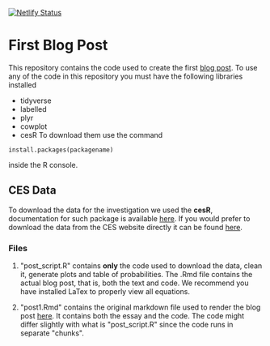 [![Netlify Status](https://api.netlify.com/api/v1/badges/3a2597ec-c2d3-4cad-a4e6-293c0f054b46/deploy-status)](https://app.netlify.com/sites/cyvg/deploys)
# First Blog Post
This repository contains the code used to create the first [blog post](https://cyvg.netlify.app/posts/p1/).
To use any of the code in this repository you must have 
the following libraries installed
- tidyverse
- labelled
- plyr
- cowplot
- cesR
To download them use the command
```{R}
install.packages(packagename)
```
inside the R console.

## CES Data
To download the data for the investigation we used the **cesR**, documentation for such package is
available [here](https://hodgettsp.github.io/cesR/). If you would prefer to download the data from the CES website directly it can be found 
[here](http://ces-eec.ca/).

### Files
1. "post_script.R" contains **only** the code used to download the data, clean it,
generate plots and table of probabilities. 
The .Rmd file contains the actual blog post, that is, both the 
text and code. We recommend you have installed LaTex to properly 
view all equations.

2. "post1.Rmd" contains the original markdown file used to render the blog post
[here](https://cyvg.netlify.app/posts/p1/). It contains both the essay and the code. The
code might differ slightly with what is "post_script.R" since the code runs in separate "chunks". 